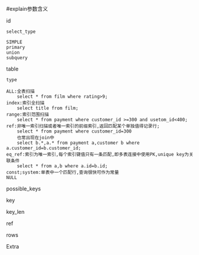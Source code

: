 #explain参数含义



id 

`select_type`

	SIMPLE 
	primary
	union
	subquery
	
table 

`type`

	ALL:全表扫描
		select * from film where rating>9; 
	index:索引全扫描
		select title from film;
	range:索引范围扫描
		select * from payment where customer_id >=300 and usetom_id<400;
	ref:非唯一索引扫描或者唯一索引的前缀索引,返回匹配某个单独值得记录行;
		select * from payment where customer_id=300
		也常出现在join中
		select b.*,a.* from payment a,customer b where a.customer_id=b.customer_id;
	eq_ref:索引为唯一索引,每个索引键值只有一条匹配,即多表连接中使用PK,unique key为关联条件
		select * from a,b where a.id=b.id;
	const;system:单表中一个匹配行,查询很快可作为常量
	NULL
	


possible_keys 

key  

key_len 

ref 

rows 

Extra


